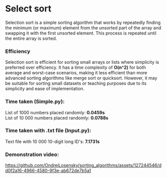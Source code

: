 # Select sort
Selection sort is a simple sorting algorithm that works by repeatedly finding the minimum (or maximum) element from the unsorted part of the array and swapping it with the first unsorted element. This process is repeated until the entire array is sorted.

### Efficiency
Selection sort is efficient for sorting small arrays or lists where simplicity is preferred over efficiency. It has a time complexity of **O(n^2)** for both average and worst-case scenarios, making it less efficient than more advanced sorting algorithms like merge sort or quicksort. However, it may be suitable for sorting small datasets or teaching purposes due to its simplicity and ease of implementation.

### Time taken (Simple.py):
List of 1000 numbers placed randomly: **0.0459s**   
List of 10 000 numbers placed randomly: **0.0788s** 

### Time taken with .txt file (Input.py):
Text file with 10 000 10-digit long ID's: **7.1731s**

### Demonstration video:
https://github.com/OndrejLosensky/sorting_algorithms/assets/127244546/dd0f2a16-4966-4580-9f3e-ab672de7b5a1


